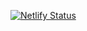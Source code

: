 [![Netlify Status](https://api.netlify.com/api/v1/badges/9d4ff36a-f28c-4971-9a26-23a1f6564395/deploy-status)](https://app.netlify.com/sites/optimistic-dijkstra-9cc59c/deploys)

